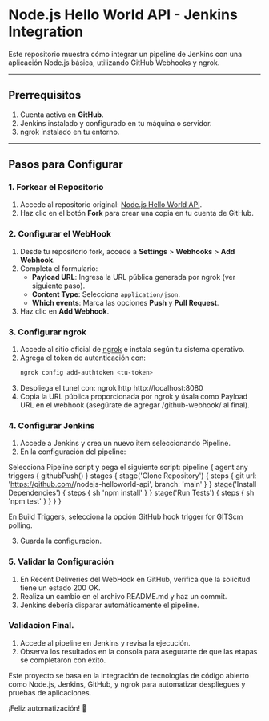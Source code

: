 # Node.js Hello World API - Jenkins Integration

Este repositorio muestra cómo integrar un pipeline de Jenkins con una aplicación Node.js básica, utilizando GitHub Webhooks y ngrok.

---

## Prerrequisitos

1. Cuenta activa en **GitHub**.
2. Jenkins instalado y configurado en tu máquina o servidor.
3. ngrok instalado en tu entorno.

---

## Pasos para Configurar

### 1. Forkear el Repositorio
1. Accede al repositorio original: [Node.js Hello World API](https://github.com/edgaregonzalez/nodejs-helloworld-api).
2. Haz clic en el botón **Fork** para crear una copia en tu cuenta de GitHub.

### 2. Configurar el WebHook
1. Desde tu repositorio fork, accede a **Settings** > **Webhooks** > **Add Webhook**.
2. Completa el formulario:
   - **Payload URL**: Ingresa la URL pública generada por ngrok (ver siguiente paso).
   - **Content Type**: Selecciona `application/json`.
   - **Which events**: Marca las opciones **Push** y **Pull Request**.
3. Haz clic en **Add Webhook**.

### 3. Configurar ngrok
1. Accede al sitio oficial de [ngrok](https://ngrok.com) e instala según tu sistema operativo.
2. Agrega el token de autenticación con:
   ```bash
   ngrok config add-authtoken <tu-token>
3. Despliega el tunel con: ngrok http http://localhost:8080
4. Copia la URL pública proporcionada por ngrok y úsala como Payload URL en el webhook (asegúrate de agregar /github-webhook/ al final).

### 4. Configurar Jenkins
1. Accede a Jenkins y crea un nuevo item seleccionando Pipeline.
2. En la configuración del pipeline:

Selecciona Pipeline script y pega el siguiente script:
pipeline {
    agent any
    triggers {
        githubPush()
    }
    stages {
        stage('Clone Repository') {
            steps {
                git url: 'https://github.com/<tu-usuario>/nodejs-helloworld-api', branch: 'main'
            }
        }
        stage('Install Dependencies') {
            steps {
                sh 'npm install'
            }
        }
        stage('Run Tests') {
            steps {
                sh 'npm test'
            }
        }
    }
}

En Build Triggers, selecciona la opción GitHub hook trigger for GITScm polling.

3. Guarda la configuracion.

### 5. Validar la Configuración
1. En Recent Deliveries del WebHook en GitHub, verifica que la solicitud tiene un estado 200 OK.
2. Realiza un cambio en el archivo README.md y haz un commit.
3. Jenkins debería disparar automáticamente el pipeline.

### Validacion Final.
1. Accede al pipeline en Jenkins y revisa la ejecución.
2. Observa los resultados en la consola para asegurarte de que las etapas se completaron con éxito.
   
Este proyecto se basa en la integración de tecnologías de código abierto como Node.js, Jenkins, GitHub, y ngrok para automatizar despliegues y pruebas de aplicaciones.

¡Feliz automatización! 🚀
   
   
